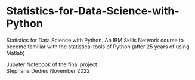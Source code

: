 # Statistics-for-Data-Science-with-Python

Statistics for Data Science with Python.
An IBM Skills Network course to become familiar with the statistical tools of Python (after 25 years of using Matlab)  

Jupyter Notebook of the final project.   
Stephane Dedieu  November 2022 

